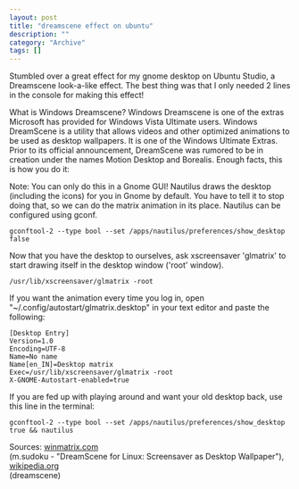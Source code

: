 ```yaml
--- 
layout: post 
title: "dreamscene effect on ubuntu"
description: ""
category: "Archive"
tags: []
---  
```

Stumbled over a great effect for my gnome desktop on Ubuntu Studio, a Dreamscene look-a-like effect. The best thing was that I only needed 2 lines in the console for making this effect!

What is Windows Dreamscene? Windows Dreamscene is one of the extras Microsoft has provided for Windows Vista Ultimate users. Windows DreamScene is a utility that allows videos and other optimized animations to be used as desktop wallpapers. It is one of the Windows Ultimate Extras. Prior to its official announcement, DreamScene was rumored to be in creation under the names Motion Desktop and Borealis. Enough facts, this is how you do it:

Note: You can only do this in a Gnome GUI! Nautilus draws the desktop (including the icons) for you in Gnome by default. You have to tell it to stop doing that, so we can do the matrix animation in its place. Nautilus can be configured using gconf.

	gconftool-2 --type bool --set /apps/nautilus/preferences/show_desktop false

Now that you have the desktop to ourselves, ask xscreensaver 'glmatrix' to start drawing itself in the desktop window ('root' window).

	/usr/lib/xscreensaver/glmatrix -root

If you want the animation every time you log in, open "~/.config/autostart/glmatrix.desktop" in your text editor and paste the following:
	
	[Desktop Entry]
	Version=1.0
	Encoding=UTF-8
	Name=No name
	Name[en_IN]=Desktop matrix
	Exec=/usr/lib/xscreensaver/glmatrix -root
	X-GNOME-Autostart-enabled=true

If you are fed up with playing around and want your old desktop back, use this line in the terminal:
	
	gconftool-2 --type bool --set /apps/nautilus/preferences/show_desktop true && nautilus

Sources: <a href="http://www.winmatrix.com">winmatrix.com</a> <br/> (m.sudoku - "DreamScene for Linux: Screensaver as Desktop Wallpaper"), <a href="http://www.wikipedia.org">wikipedia.org</a> <br/> (dreamscene)
